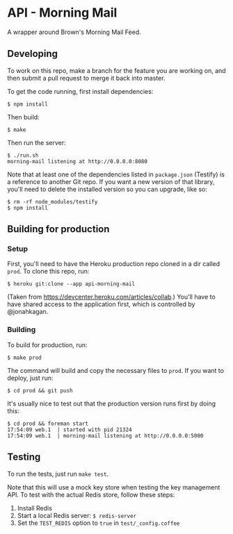 # API - Morning Mail

A wrapper around Brown's Morning Mail Feed.

## Developing

To work on this repo, make a branch for the feature you are working on, and then submit a pull request to merge it back into master.

To get the code running, first install dependencies:

    $ npm install

Then build:

    $ make

Then run the server:

    $ ./run.sh
    morning-mail listening at http://0.0.0.0:8080

Note that at least one of the dependencies listed in `package.json` (Testify) is a reference to another Git repo. If you want a new version of that library, you'll need to delete the installed version so you can upgrade, like so:

    $ rm -rf node_modules/testify
    $ npm install

## Building for production

### Setup

First, you'll need to have the Heroku production repo cloned in a dir called `prod`.
To clone this repo, run:

    $ heroku git:clone --app api-morning-mail

(Taken from <https://devcenter.heroku.com/articles/collab>.) You'll have to
have shared access to the application first, which is controlled by
@jonahkagan.

### Building

To build for production, run:

    $ make prod

The command will build and copy the necessary files to `prod`. If you want to
deploy, just run:

    $ cd prod && git push

It's usually nice to test out that the production version runs first by doing
this:

    $ cd prod && foreman start
    17:54:09 web.1  | started with pid 21324
    17:54:09 web.1  | morning-mail listening at http://0.0.0.0:5000

## Testing

To run the tests, just run `make test`.

Note that this will use a mock key store when testing the key management API. To test with the actual Redis store, follow these steps:

1. Install Redis
2. Start a local Redis server: `$ redis-server`
3. Set the `TEST_REDIS` option to `true` in `test/_config.coffee`
